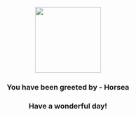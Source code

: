 <p align="center">
    <img src="https://raw.githubusercontent.com/PokeAPI/sprites/master/sprites/pokemon/116.png" width="150" height="150">
</p>
<h3 align="center">You have been greeted by - <b>Horsea</b></h3>
<h3 align="center">Have a wonderful day!</h3>
